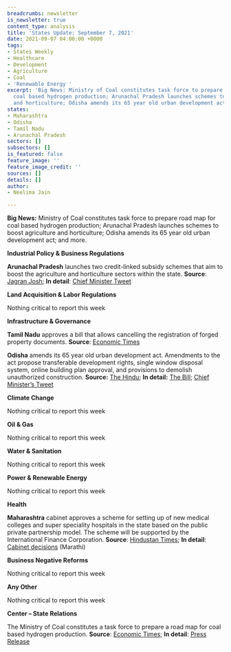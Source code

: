 ```yaml
---
breadcrumbs: newsletter
is_newsletter: true
content_type: analysis
title: 'States Update: September 7, 2021'
date: 2021-09-07 04:00:00 +0000
tags:
- States Weekly
- Healthcare
- Development
- Agriculture
- Coal
- 'Renewable Energy '
excerpt: 'Big News: Ministry of Coal constitutes task force to prepare road map for
  coal based hydrogen production; Arunachal Pradesh launches schemes to boost agriculture
  and horticulture; Odisha amends its 65 year old urban development act; and more.'
states:
- Maharashtra
- Odisha
- Tamil Nadu
- Arunachal Pradesh
sectors: []
subsectors: []
is_featured: false
feature_image: ''
feature_image_credit: ''
sources: []
details: []
author:
- Neelima Jain

---
```

**Big News:** Ministry of Coal constitutes task force to prepare road map for coal based hydrogen production; Arunachal Pradesh launches schemes to boost agriculture and horticulture; Odisha amends its 65 year old urban development act; and more.

**Industrial Policy & Business Regulations**

**Arunachal Pradesh** launches two credit-linked subsidy schemes that aim to boost the agriculture and horticulture sectors within the state. **Source**: [Jagran Josh](https://www.jagranjosh.com/current-affairs/arunachal-government-launches-two-creditlinked-schemes-to-boost-horticulture-and-agriculture-sectors-1630738096-1); **In detail**: [Chief Minister Tweet](https://twitter.com/PemaKhanduBJP/status/1433768941105471497)

**Land Acquisition & Labor Regulations**

Nothing critical to report this week

**Infrastructure & Governance**

**Tamil Nadu** approves a bill that allows cancelling the registration of forged property documents. **Source**: [Economic Times](https://realty.economictimes.indiatimes.com/news/regulatory/tamil-nadu-new-bill-allows-registrars-to-cancel-a-forged-property-document/85893170)

**Odisha** amends its 65 year old urban development act. Amendments to the act propose transferable development rights, single window disposal system, online building plan approval, and provisions to demolish unauthorized construction. **Source:** [The Hindu](https://www.thehindu.com/news/national/other-states/odisha-amends-65-year-old-urban-development-act/article36298317.ece); **In detail:** [The Bill](http://www.urbanodisha.gov.in/UploadFiles/Notifications/Town_Planning_Urban_9th_July_2021.pdf); [Chief Minister’s Tweet](https://twitter.com/CMO_Odisha/status/1434503649636478979?s=20)

**Climate Change**

Nothing critical to report this week

**Oil & Gas**

Nothing critical to report this week

**Water & Sanitation**

Nothing critical to report this week

**Power & Renewable Energy**

Nothing critical to report this week

**Health**

**Maharashtra** cabinet approves a scheme for setting up of new medical colleges and super speciality hospitals in the state based on the public private partnership model. The scheme will be supported by the International Finance Corporation. **Source**: [Hindustan Times](https://www.hindustantimes.com/cities/mumbai-news/maharashtra-govt-gives-nod-to-policy-to-set-up-medical-colleges-hosps-with-help-of-private-sector-101630528268577.html); **In detail**: [Cabinet decisions](https://www.maharashtra.gov.in/Site/upload/CabinetDecision/Marathi/01-09-2021%20Cabinet%20Decision%20(Meeting%20No.80).pdf) (Marathi)

**Business Negative Reforms**

Nothing critical to report this week

**Any Other**

Nothing critical to report this week

**Center – State Relations**

The Ministry of Coal constitutes a task force to prepare a road map for coal based hydrogen production. **Source**: [Economic Times](https://economictimes.indiatimes.com/industry/renewables/government-constitutes-task-force-expert-committee-on-coal-based-hydrogen-production/articleshow/86011134.cms?from=mdr); **In detail**: [Press Release](https://pib.gov.in/PressReleasePage.aspx?PRID=1752915)

